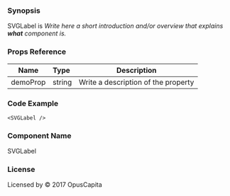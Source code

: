 ### Synopsis

SVGLabel is 
*Write here a short introduction and/or overview that explains **what** component is.*

### Props Reference

| Name                           | Type                    | Description                                                 |
| ------------------------------ | :---------------------- | ----------------------------------------------------------- |
| demoProp                       | string                  | Write a description of the property                         |

### Code Example

```
<SVGLabel />
```

### Component Name

SVGLabel

### License

Licensed by © 2017 OpusCapita

